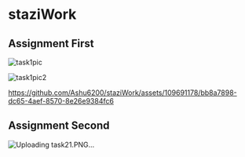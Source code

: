 # staziWork
## Assignment First

![task1pic](https://github.com/Ashu6200/staziWork/assets/109691178/33a4eae8-a2f5-4aa3-bb5c-85c39f488afc)

![task1pic2](https://github.com/Ashu6200/staziWork/assets/109691178/f892a09c-ddc7-4dc5-ac88-bce95037a1e1)

https://github.com/Ashu6200/staziWork/assets/109691178/bb8a7898-dc65-4aef-8570-8e26e9384fc6

## Assignment Second 





![Uploading task21.PNG…]()


